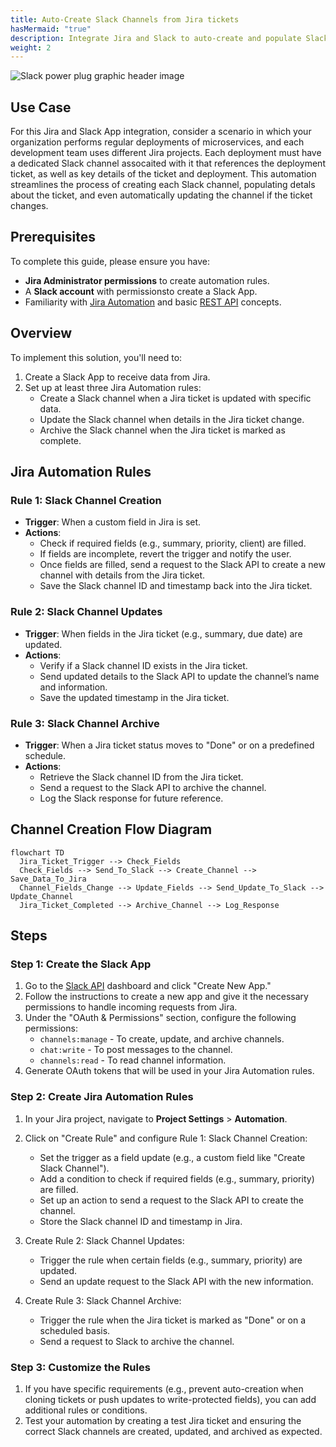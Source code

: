 ```yaml
---
title: Auto-Create Slack Channels from Jira tickets
hasMermaid: "true"
description: Integrate Jira and Slack to auto-create and populate Slack channels with data from Jira tickets. 
weight: 2
---
```


![Slack power plug graphic header image](/images/slack/hq720.jpg)

<!-- ## Table of Contents
1. [Example Use Case](#example-use-case)
2. [Overview](#overview)
3. [Jira Automation Rules](#jira-automation-rules)
   - [Rule 1: Slack Channel Creation](#rule-1-slack-channel-creation)
   - [Rule 2: Slack Channel Updates](#rule-2-slack-channel-updates)
   - [Rule 3: Slack Channel Archive](#rule-3-slack-channel-archive)
4. [Diagram](#diagram)
5. [Prerequisites](#prerequisites)
6. [Steps](#steps)
   - [Step 1: Create the Slack App](#step-1-create-the-slack-app)
   - [Step 2: Create Jira Automation Rules](#step-2-create-jira-automation-rules)
   - [Step 3: Customize the Rules](#step-3-customize-the-rules) -->

## Use Case
For this Jira and Slack App integration, consider a scenario in which your organization performs regular deployments of microservices, and each development team uses different Jira projects. Each deployment must have a dedicated Slack channel assocaited with it that references the deployment ticket, as well as key details of the ticket and deployment. This automation streamlines the process of creating each Slack channel, populating detals about the ticket, and even automatically updating the channel if the ticket changes.

## Prerequisites
To complete this guide, please ensure you have:
- **Jira Administrator permissions** to create automation rules.
- A **Slack account** with permissionsto create a Slack App.
- Familiarity with [Jira Automation](https://support.atlassian.com/cloud-automation/docs/jira-cloud-automation/) and basic [REST API](https://aws.amazon.com/what-is/api/) concepts.

## Overview
To implement this solution, you'll need to:
1. Create a Slack App to receive data from Jira.
2. Set up at least three Jira Automation rules:
   - Create a Slack channel when a Jira ticket is updated with specific data.
   - Update the Slack channel when details in the Jira ticket change.
   - Archive the Slack channel when the Jira ticket is marked as complete.

## Jira Automation Rules

### Rule 1: Slack Channel Creation
- **Trigger**: When a custom field in Jira is set.
- **Actions**:
  - Check if required fields (e.g., summary, priority, client) are filled.
  - If fields are incomplete, revert the trigger and notify the user.
  - Once fields are filled, send a request to the Slack API to create a new channel with details from the Jira ticket.
  - Save the Slack channel ID and timestamp back into the Jira ticket.

### Rule 2: Slack Channel Updates
- **Trigger**: When fields in the Jira ticket (e.g., summary, due date) are updated.
- **Actions**:
  - Verify if a Slack channel ID exists in the Jira ticket.
  - Send updated details to the Slack API to update the channel’s name and information.
  - Save the updated timestamp in the Jira ticket.

### Rule 3: Slack Channel Archive
- **Trigger**: When a Jira ticket status moves to "Done" or on a predefined schedule.
- **Actions**:
  - Retrieve the Slack channel ID from the Jira ticket.
  - Send a request to the Slack API to archive the channel.
  - Log the Slack response for future reference.

## Channel Creation Flow Diagram

```mermaid
flowchart TD
  Jira_Ticket_Trigger --> Check_Fields
  Check_Fields --> Send_To_Slack --> Create_Channel --> Save_Data_To_Jira
  Channel_Fields_Change --> Update_Fields --> Send_Update_To_Slack --> Update_Channel
  Jira_Ticket_Completed --> Archive_Channel --> Log_Response
```

## Steps

### Step 1: Create the Slack App
1. Go to the [Slack API](https://api.slack.com/apps) dashboard and click "Create New App."
2. Follow the instructions to create a new app and give it the necessary permissions to handle incoming requests from Jira.
3. Under the "OAuth & Permissions" section, configure the following permissions:
   - `channels:manage` - To create, update, and archive channels.
   - `chat:write` - To post messages to the channel.
   - `channels:read` - To read channel information.
4. Generate OAuth tokens that will be used in your Jira Automation rules.

### Step 2: Create Jira Automation Rules
1. In your Jira project, navigate to **Project Settings** > **Automation**.
2. Click on "Create Rule" and configure Rule 1: Slack Channel Creation:
   - Set the trigger as a field update (e.g., a custom field like "Create Slack Channel").
   - Add a condition to check if required fields (e.g., summary, priority) are filled.
   - Set up an action to send a request to the Slack API to create the channel.
   - Store the Slack channel ID and timestamp in Jira.
   
3. Create Rule 2: Slack Channel Updates:
   - Trigger the rule when certain fields (e.g., summary, priority) are updated.
   - Send an update request to the Slack API with the new information.

4. Create Rule 3: Slack Channel Archive:
   - Trigger the rule when the Jira ticket is marked as "Done" or on a scheduled basis.
   - Send a request to Slack to archive the channel.

### Step 3: Customize the Rules
1. If you have specific requirements (e.g., prevent auto-creation when cloning tickets or push updates to write-protected fields), you can add additional rules or conditions.
2. Test your automation by creating a test Jira ticket and ensuring the correct Slack channels are created, updated, and archived as expected.
